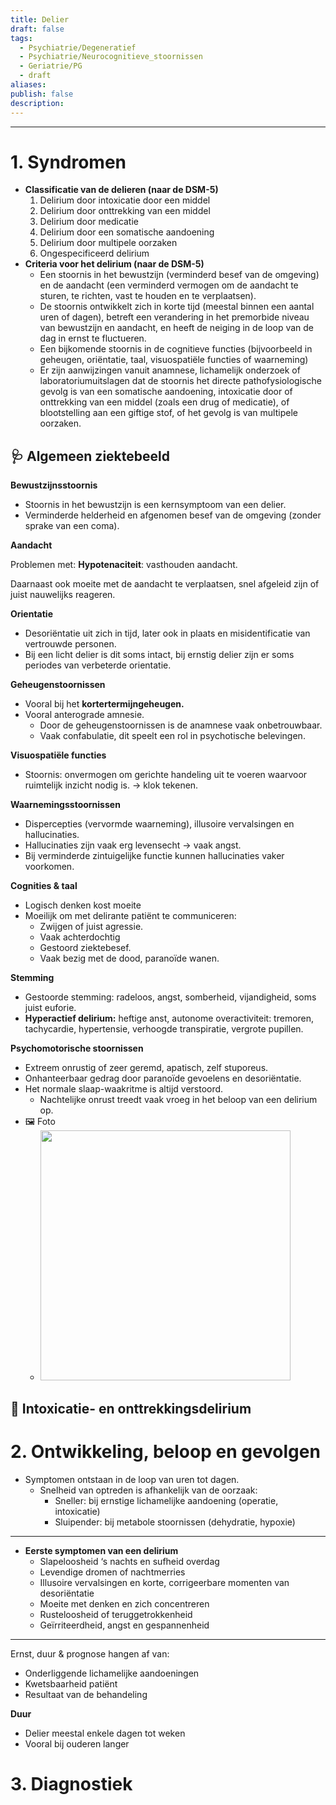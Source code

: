 ```yaml
---
title: Delier
draft: false
tags:
  - Psychiatrie/Degeneratief
  - Psychiatrie/Neurocognitieve_stoornissen
  - Geriatrie/PG
  - draft
aliases: 
publish: false
description:
---
```



---

# 1. **Syndromen**

- **Classificatie van de delieren (naar de DSM-5)**
    1. Delirium door intoxicatie door een middel
    2. Delirium door onttrekking van een middel
    3. Delirium door medicatie
    4. Delirium door een somatische aandoening
    5. Delirium door multipele oorzaken
    6. Ongespecificeerd delirium
- **Criteria voor het delirium (naar de DSM-5)**
    - Een stoornis in het bewustzijn (verminderd besef van de omgeving) en de aandacht (een verminderd vermogen om de aandacht te sturen, te richten, vast te houden en te verplaatsen).
    - De stoornis ontwikkelt zich in korte tijd (meestal binnen een aantal uren of dagen), betreft een verandering in het premorbide niveau van bewustzijn en aandacht, en heeft de neiging in de loop van de dag in ernst te fluctueren.
    - Een bijkomende stoornis in de cognitieve functies (bijvoorbeeld in geheugen, oriëntatie, taal, visuospatiële functies of waarneming)
    - Er zijn aanwijzingen vanuit anamnese, lichamelijk onderzoek of laboratoriumuitslagen dat de stoornis het directe pathofysiologische gevolg is van een somatische aandoening, intoxicatie door of onttrekking van een middel (zoals een drug of medicatie), of blootstelling aan een giftige stof, of het gevolg is van multipele oorzaken.

## 🩺 **Algemeen ziektebeeld**

**Bewustzijnsstoornis**

- Stoornis in het bewustzijn is een kernsymptoom van een delier.
- Verminderde helderheid en afgenomen besef van de omgeving (zonder sprake van een coma).

**Aandacht**

Problemen met: **Hypotenaciteit**: vasthouden aandacht.

Daarnaast ook moeite met de aandacht te verplaatsen, snel afgeleid zijn of juist nauwelijks reageren.

**Orientatie**

- Desoriëntatie uit zich in tijd, later ook in plaats en misidentificatie van vertrouwde personen.
- Bij een licht delier is dit soms intact, bij ernstig delier zijn er soms periodes van verbeterde orientatie.

**Geheugenstoornissen**

- Vooral bij het **kortertermijngeheugen.**
- Vooral anterograde amnesie.
    - Door de geheugenstoornissen is de anamnese vaak onbetrouwbaar.
    - Vaak confabulatie, dit speelt een rol in psychotische belevingen.

**Visuospatiële functies**

- Stoornis: onvermogen om gerichte handeling uit te voeren waarvoor ruimtelijk inzicht nodig is. → klok tekenen.

**Waarnemingsstoornissen**

- Dispercepties (vervormde waarneming), illusoire vervalsingen en hallucinaties.
- Hallucinaties zijn vaak erg levensecht → vaak angst.
- Bij verminderde zintuigelijke functie kunnen hallucinaties vaker voorkomen.

**Cognities & taal**

- Logisch denken kost moeite
- Moeilijk om met delirante patiënt te communiceren:
    - Zwijgen of juist agressie.
    - Vaak achterdochtig
    - Gestoord ziektebesef.
    - Vaak bezig met de dood, paranoïde wanen.

**Stemming**

- Gestoorde stemming: radeloos, angst, somberheid, vijandigheid, soms juist euforie.
- **Hyperactief delirium:** heftige anst, autonome overactiviteit: tremoren, tachycardie, hypertensie, verhoogde transpiratie, vergrote pupillen.

**Psychomotorische stoornissen**

- Extreem onrustig of zeer geremd, apatisch, zelf stuporeus.
- Onhanteerbaar gedrag door paranoïde gevoelens en desoriëntatie.
- Het normale slaap-waakritme is altijd verstoord.
    - Nachtelijke onrust treedt vaak vroeg in het beloop van een delirium op.
- 🖼️ Foto
	- <img width="400px" src="https://i.imgur.com/E6fdTFo.png"></img>


## 💊 Intoxicatie- en onttrekkingsdelirium

# 2. Ontwikkeling, beloop en gevolgen

- Symptomen ontstaan in de loop van uren tot dagen.
    - Snelheid van optreden is afhankelijk van de oorzaak:
        - Sneller: bij ernstige lichamelijke aandoening (operatie, intoxicatie)
        - Sluipender: bij metabole stoornissen (dehydratie, hypoxie)

---

- **Eerste symptomen van een delirium**
    - Slapeloosheid ‘s nachts en sufheid overdag
    - Levendige dromen of nachtmerries
    - Illusoire vervalsingen en korte, corrigeerbare momenten van desoriëntatie
    - Moeite met denken en zich concentreren
    - Rusteloosheid of teruggetrokkenheid
    - Geïrriteerdheid, angst en gespannenheid

---

Ernst, duur & prognose hangen af van:

- Onderliggende lichamelijke aandoeningen
- Kwetsbaarheid patiënt
- Resultaat van de behandeling

**Duur**

- Delier meestal enkele dagen tot weken
- Vooral bij ouderen langer

# 3. Diagnostiek